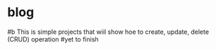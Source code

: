 # blog

#b This is simple projects that wiil show hoe to create, update, delete (CRUD) operation
#yet to finish


